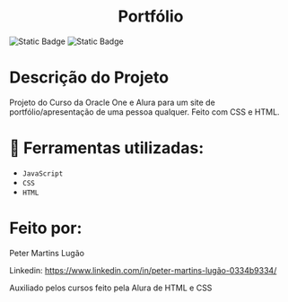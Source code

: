 <h1 align="center"> Portfólio </h1>

<img alt="Static Badge" src="https://img.shields.io/badge/Status-Completed-green">
<img alt="Static Badge" src="https://img.shields.io/github/stars/Peterlugao?style=social")>

# Descrição do Projeto
Projeto do Curso da Oracle One e Alura para um site de portfólio/apresentação de uma pessoa qualquer. Feito com CSS e HTML.

# :hammer: Ferramentas utilizadas:
- `JavaScript`
- `CSS`
- `HTML`

# Feito por:
Peter Martins Lugão

Linkedin: https://www.linkedin.com/in/peter-martins-lugão-0334b9334/

Auxiliado pelos cursos feito pela Alura de HTML e CSS
